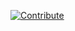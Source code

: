 [![Contribute](https://www.eclipse.org/che/contribute.svg)](https://workspaces.openshift.com#https://github.com/redhat-developer-demos/cde-ollama-continue/)
